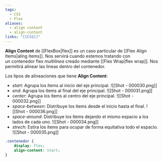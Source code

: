 ```yaml
---
tags:
  - CSS
  - Flex
aliases:
  - align content
  - align-content
links: "[[CSS]]"
---
```

**Align Content** de [[FlexBox|flex]] es un caso particular de [[Flex Align Items|aling items]]. Nos servirá cuando estemos tratando con un contenedor flex *multilinea* creado mediante [[Flex Wrap|flex wrap]]. Nos permitirá alinear las lineas dentro del contenedor.

Los tipos de alineaciones que tiene **Align Content**:
- *start*: Agrupa los ítems al inicio del eje principal.
 ![[Shot - 000030.png]]
- *end*: Agrupa los ítems al final del eje principal.
 ![[Shot - 000031.png]]
- *center*: Agrupa los ítems al centro del eje principal.
![[Shot - 000032.png]]
- *space-between*: Distribuye los ítems desde el inicio hasta el final.
![[Shot - 000036.png]]
- *space-around*: Distribuye los ítems dejando el mismo espacio a los lados de cada uno.
![[Shot - 000034.png]]
- *strech*: Estira los ítems para ocupar de forma equitativa todo el espacio.
![[Shot - 000035.png]]

```css
.contenedor {
	display: flex;
	align-content: start;
}
```